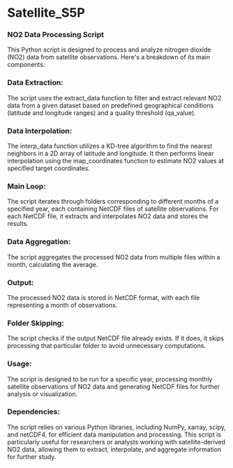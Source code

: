 # Satellite_S5P
### NO2 Data Processing Script

This Python script is designed to process and analyze nitrogen dioxide (NO2) data from satellite observations. Here's a breakdown of its main components:

### Data Extraction:
The script uses the extract_data function to filter and extract relevant NO2 data from a given dataset based on predefined geographical conditions (latitude and longitude ranges) and a quality threshold (qa_value).

### Data Interpolation:
The interp_data function utilizes a KD-tree algorithm to find the nearest neighbors in a 2D array of latitude and longitude. It then performs linear interpolation using the map_coordinates function to estimate NO2 values at specified target coordinates.

### Main Loop:

The script iterates through folders corresponding to different months of a specified year, each containing NetCDF files of satellite observations.
For each NetCDF file, it extracts and interpolates NO2 data and stores the results.

### Data Aggregation:
The script aggregates the processed NO2 data from multiple files within a month, calculating the average.

### Output:
The processed NO2 data is stored in NetCDF format, with each file representing a month of observations.

### Folder Skipping:
The script checks if the output NetCDF file already exists. If it does, it skips processing that particular folder to avoid unnecessary computations.

### Usage:
The script is designed to be run for a specific year, processing monthly satellite observations of NO2 data and generating NetCDF files for further analysis or visualization.

### Dependencies:
The script relies on various Python libraries, including NumPy, xarray, scipy, and netCDF4, for efficient data manipulation and processing.
This script is particularly useful for researchers or analysts working with satellite-derived NO2 data, allowing them to extract, interpolate, and aggregate information for further study.
